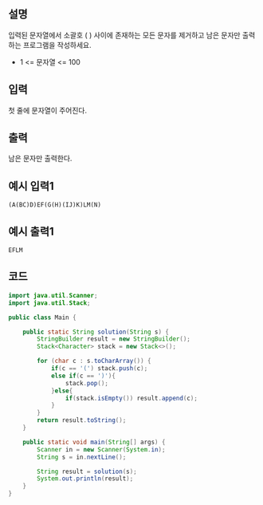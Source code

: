 ## 설명
입력된 문자열에서 소괄호 ( ) 사이에 존재하는 모든 문자를 제거하고 남은 문자만 출력하는 프로그램을 작성하세요.

* 1 <= 문자열 <= 100

## 입력
첫 줄에 문자열이 주어진다.

## 출력
남은 문자만 출력한다.

## 예시 입력1
```
(A(BC)D)EF(G(H)(IJ)K)LM(N)
```

## 예시 출력1
```
EFLM
```

## 코드
```java
import java.util.Scanner;
import java.util.Stack;

public class Main {

    public static String solution(String s) {
        StringBuilder result = new StringBuilder();
        Stack<Character> stack = new Stack<>();

        for (char c : s.toCharArray()) {
            if(c == '(') stack.push(c);
            else if(c == ')'){
                stack.pop();
            }else{
                if(stack.isEmpty()) result.append(c);
            }
        }
        return result.toString();
    }

    public static void main(String[] args) {
        Scanner in = new Scanner(System.in);
        String s = in.nextLine();

        String result = solution(s);
        System.out.println(result);
    }
}
```